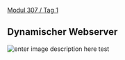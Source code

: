  [Modul 307 / Tag 1](/ilv.307/01-modul-307)

## Dynamischer Webserver
![enter image description here](http://toive.ch/m307/webserver.png)
test
<!--stackedit_data:
eyJoaXN0b3J5IjpbLTE4NTc1NTc4OTcsNjIwMjgwMzQxLC02MD
cyODIxOTIsMTMwNTkxMzkwOF19
-->